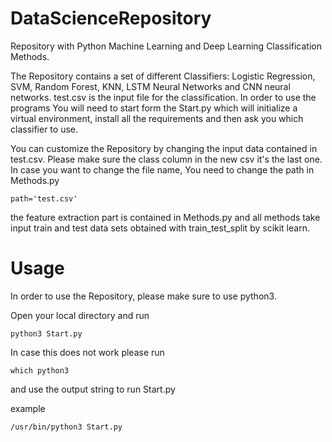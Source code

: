 # DataScienceRepository
Repository with Python Machine Learning and Deep Learning Classification Methods.



The Repository contains a set of different Classifiers:
Logistic Regression, SVM, Random Forest, KNN, LSTM Neural Networks and CNN neural networks.
test.csv is the input file for the classification.
In order to use the programs You will need to start form the Start.py which will initialize a virtual environment,
install all the requirements and then ask you which classifier to use.

You can customize the Repository by changing the input data contained in test.csv.
Please make sure the class column in the new csv it's the last one.
In case you want to change the file name, You need to change the path in Methods.py

```
path='test.csv'
```

the feature extraction part is contained in Methods.py and
all methods take input train and test data sets obtained with train_test_split by scikit learn.


# Usage

In order to use the Repository, please make sure to use python3.

Open your local directory and run 

```
python3 Start.py
```

In case this does not work please run

```
which python3
```
and use the output string to run Start.py

example

```
/usr/bin/python3 Start.py
```








